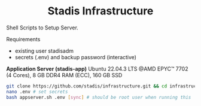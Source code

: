 <div align="center">
<h1>Stadis Infrastructure<br>
</h1></div>

Shell Scripts to Setup Server.

Requirements
* existing user stadisadm
* secrets (.env) and backup password (interactive)

**Application Server (stadis-app)**
Ubuntu 22.04.3 LTS @AMD EPYC™ 7702 (4 Cores), 8 GB DDR4 RAM (ECC), 160 GB SSD
```bash
git clone https://github.com/stadis/infrastructure.git && cd infrastructure/src
nano .env # set secrets
bash appserver.sh .env [sync] # should be root user when running this
```
